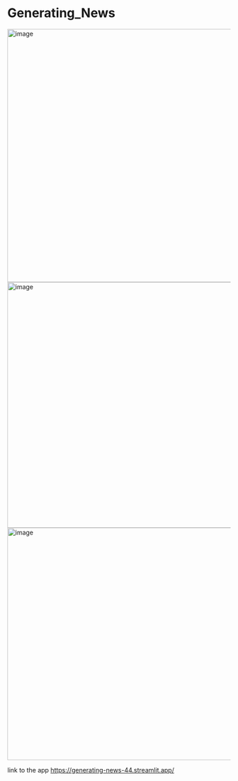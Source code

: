 # Generating_News

<img width="570" alt="image" src="https://github.com/user-attachments/assets/cf944b74-79a7-4c43-a4de-72bbcad0a27b" />
<img width="553" alt="image" src="https://github.com/user-attachments/assets/87ae895d-a48f-4a78-8781-39ae7bc55686" />
<img width="523" alt="image" src="https://github.com/user-attachments/assets/3ba39bf3-8ff0-40d9-a315-b07eda723077" />

link to the app https://generating-news-44.streamlit.app/
